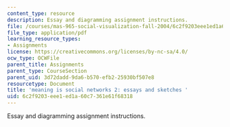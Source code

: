 ```yaml
---
content_type: resource
description: Essay and diagramming assignment instructions.
file: /courses/mas-965-social-visualization-fall-2004/6c2f9203eee1ed1a60c7361e61f68318_assn4.pdf
file_type: application/pdf
learning_resource_types:
- Assignments
license: https://creativecommons.org/licenses/by-nc-sa/4.0/
ocw_type: OCWFile
parent_title: Assignments
parent_type: CourseSection
parent_uid: 3d72dadd-9da6-b570-efb2-25930bf507e8
resourcetype: Document
title: 'meaning is social networks 2: essays and sketches '
uid: 6c2f9203-eee1-ed1a-60c7-361e61f68318
---
```

Essay and diagramming assignment instructions.